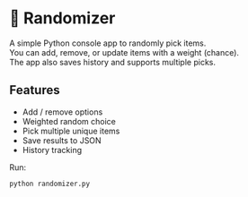 # 🎲 Randomizer

A simple Python console app to randomly pick items.  
You can add, remove, or update items with a weight (chance).  
The app also saves history and supports multiple picks.

## Features
- Add / remove options
- Weighted random choice
- Pick multiple unique items
- Save results to JSON
- History tracking

Run:
```bash
python randomizer.py
